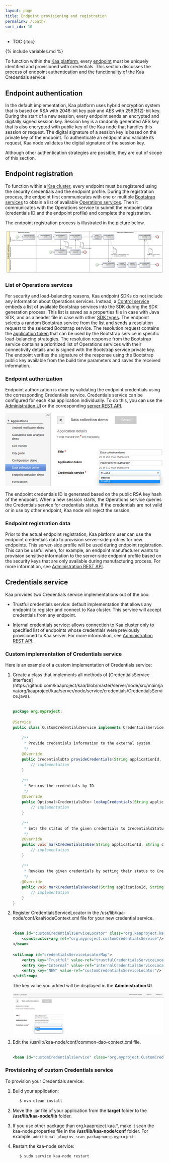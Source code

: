 ```yaml
---
layout: page
title: Endpoint provisioning and registration
permalink: /:path/
sort_idx: 10
---
```


* TOC
{:toc}

{% include variables.md %}

To function within the [Kaa platform]({{root_url}}Glossary/#kaa-platform), every [endpoint]({{root_url}}Glossary/#endpoint-ep) must be uniquely identified and provisioned with credentials.
This section discusses the process of endpoint authentication and the functionality of the Kaa Credentials service.

## Endpoint authentication

In the default implementation, Kaa platform uses hybrid encryption system that is based on RSA with 2048-bit key pair and AES with 256(512)-bit key.
During the start of a new session, every endpoint sends an encrypted and digitally signed session key.
Session key is a randomly generated AES key that is also encrypted with public key of the Kaa node that handles this session or request.
The digital signature of a session key is based on the private key of the endpoint.
To authenticate an endpoint and validate its request, Kaa node validates the digital signature of the session key.

Although other authentication strategies are possible, they are out of scope of this section.

## Endpoint registration

To function within a [Kaa cluster]({{root_url}}Glossary/#kaa-cluster), every endpoint must be registered using the security credentials and the endpoint profile.
During the registration process, the endpoint first communicates with one or multiple [Bootstrap services]({{root_url}}Glossary/#bootstrap-service) to obtain a list of available [Operations services]({{root_url}}Glossary/#operations-service).
Then it communicates with the Operations service to submit the endpoint data (credentials ID and the endpoint profile) and complete the registration.

The endpoint registration process is illustrated in the picture below.

![Endpoint Registration](attach/registration.png)

### List of Operations services

For security and load-balancing reasons, Kaa endpoint SDKs do not include any information about Operations services.
Instead, a [Control service]({{root_url}}Glossary/#control-service) embeds a list of available Bootstrap services into the SDK during the SDK generation process.
This list is saved as a properties file in case with Java SDK, and as a header file in case with other [SDK types]({{root_url}}Glossary/#sdk-type).
The endpoint selects a random Bootstrap service from the list and sends a resolution request to the selected Bootstrap service.
The resolution request contains the [application token]({{root_url}}Glossary/#application-token) that can be used by the Bootstrap service in specific load-balancing strategies.
The resolution response from the Bootstrap service contains a prioritized list of Operations services with their connectivity details and is signed with the Bootstrap service private key.
The endpoint verifies the signature of the response using the Bootstrap public key available from the build time parameters and saves the received information.

### Endpoint authorization

Endpoint authorization is done by validating the endpoint credentials using the corresponding Credentials service.
Credentials service can be configured for each Kaa application individually.
To do this, you can use the [Administration UI]({{root_url}}Glossary/#administration-ui) or the corresponding [server REST API]({{root_url}}Programming-guide/Server-REST-APIs/#!/Application/editApplication).

![credential](attach/credentials-for-apps.png)

The endpoint credentials ID is generated based on the public RSA key hash of the endpoint.
When a new session starts, the Operations service queries the Credentials service for credentials status.
If the credentials are not valid or in use by other endpoint, Kaa node will reject the session.

### Endpoint registration data

Prior to the actual endpoint registration, Kaa platform user can use the endpoint credentials data to provision server-side profiles for new endpoints.
This server-side profile will be used during endpoint registration.
This can be useful when, for example, an endpoint manufacturer wants to provision sensitive information to the server-side endpoint profile based on the security keys that are only available during manufacturing process.
For more information, see [Administration REST API]({{root_url}}Programming-guide/Server-REST-APIs/#!/Device_management/provisionCredentials).

## Credentials service

Kaa provides two Credentials service implementations out of the box:

- Trustful credentials service: default implementation that allows any endpoint to register and connect to Kaa cluster.
This service will accept credentials from any endpoint.

- Internal credentials service: allows connection to Kaa cluster only to specified list of endpoints whose credentials were previously provisioned to Kaa server.
For more information, see [Administration REST API]({{root_url}}Programming-guide/Server-REST-APIs/#!/Device_management/provisionCredentials).

### Custom implementation of Credentials service

Here is an example of a custom implementation of Credentials service:

<ol start="1">
<li markdown="1">
Create a class that implements all methods of [CredentialsService interface](https://github.com/kaaproject/kaa/blob/master/server/node/src/main/java/org/kaaproject/kaa/server/node/service/credentials/CredentialsService.java).

```java

package org.myproject;

@Service
public class CustomCredentialsService implements CredentialsService {

	/**
	 * Provide credentials information to the external system.
	 */
	@Override
	public CredentialsDto provideCredentials(String applicationId, CredentialsDto credentials) throws CredentialsServiceException {
		// implementation
	}

	/**
	 * Returns the credentials by ID.
	 */
	@Override
	public Optional<CredentialsDto> lookupCredentials(String applicationId, String credentialsId) throws CredentialsServiceException {
		// implementation
	}

	/**
	 * Sets the status of the given credentials to CredentialsStatus.IN_USE
	 */
	@Override
	public void markCredentialsInUse(String applicationId, String credentialsId) throws CredentialsServiceException {
		// implementation
	}

	/**
	 * Revokes the given credentials by setting their status to CredentialsStatus.REVOKED
	 */
	@Override
	public void markCredentialsRevoked(String applicationId, String credentialsId) throws CredentialsServiceException {
		// implementation
	}
}

```
</li>
</ol>

<ol start="2">
<li markdown="1">
Register CredentialsServiceLocator in the /usr/lib/kaa-node/conf/kaaNodeContext.xml file for your new credential service.

```xml

<bean id="customCredentialsServiceLocator" class="org.kaaproject.kaa.server.node.service.credentials.InternalCredentialsServiceLocator">
    <constructor-arg ref="org.myproject.customCredentialsService"/>
</bean>
    
<util:map id="credentialsServiceLocatorMap">
    <entry key="Trustful" value-ref="trustfulCredentialsServiceLocator"/>
    <entry key="Internal" value-ref="internalCredentialsServiceLocator"/>
    <entry key="NEW" value-ref="customCredentialsServiceLocator"/>                          
</util:map>

```

The key value you added will be displayed in the **Administration UI**.

![credential](attach/credential.png)

</li>
</ol>

<ol start="3">
<li markdown="1">
Edit the /usr/lib/kaa-node/conf/common-dao-context.xml file.

```xml

<bean id="customCredentialsService" class="org.myproject.CustomCredentialsService"/>

```

</li>
</ol>

### Provisioning of custom Credentials service

To provision your Credentials service:

1. Build your application:

   ```bash
      $ mvn clean install
   ```

2. Move the .jar file of your application from the **target** folder to the **/usr/lib/kaa-node/lib** folder.

3. If you use other package than org.kaaproject.kaa.*, make it scan the kaa-node.properties file in the **/usr/lib/kaa-node/conf** folder.
For example: ```additional_plugins_scan_package=org.myproject```

4. Restart the kaa-node service:

   ```bash
      $ sudo service kaa-node restart
   ```